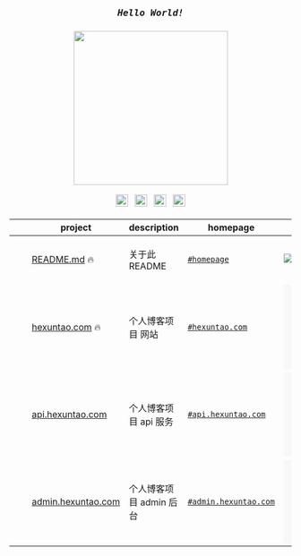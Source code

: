 


<h2></h2>

<h3 align="center">
  <i>
    <samp>
      Hello World! 
    </samp>
  </i>
</h3>

<h3 align="center">
  <img src="https://media.giphy.com/media/SWoSkN6DxTszqIKEqv/giphy.gif" height="275" />
</h3>


<p align="center">
  <a href="https://hexuntao.com"><img
    alt="blog"
    height="22px"
    src="https://p3-juejin.byteimg.com/tos-cn-i-k3u1fbpfcp/45684d8c7ffa47e7a46482a017be1897~tplv-k3u1fbpfcp-zoom-1.image"
  /></a>
  <span>&nbsp;</span>
  <a href="https://www.linkedin.com/in/hexuntao"><img
    alt="linkedin"
    height="22px"
    src="https://p3-juejin.byteimg.com/tos-cn-i-k3u1fbpfcp/1b0e81a1ed6f419a86966774ab921739~tplv-k3u1fbpfcp-zoom-1.image"
  /></a>
  <span>&nbsp;</span>
  <a href="https://www.youtube.com/@hexuntao2112"><img
    alt="youtube"
    height="22px"
    src="https://p3-juejin.byteimg.com/tos-cn-i-k3u1fbpfcp/68504aa6669045e9a6a1c44cfe09e99e~tplv-k3u1fbpfcp-zoom-1.image"
  /></a>
  <span>&nbsp;</span>
  <a href="https://juejin.cn/user/4068622145698077"><img
    alt="juejin"
    height="22px"
    src="https://p3-juejin.byteimg.com/tos-cn-i-k3u1fbpfcp/3a0c7bd0ac1f4356ba621f5c8464b7e4~tplv-k3u1fbpfcp-zoom-1.image"
  /></a>
</p>


<h4></h4>

  
| &nbsp; | project | description | homepage | last commit | version
| --- | --- | --- | --- | --- | --- 
| <a href="https://docs.github.com/en/account-and-profile/setting-up-and-managing-your-github-profile/customizing-your-profile/managing-your-profile-readme#gh-light-mode-only"><img src="https://p3-juejin.byteimg.com/tos-cn-i-k3u1fbpfcp/36583021146a4b16b259d664391503cb~tplv-k3u1fbpfcp-zoom-1.image" height="16px" /></a><a href="https://docs.github.com/en/account-and-profile/setting-up-and-managing-your-github-profile/customizing-your-profile/managing-your-profile-readme#gh-dark-mode-only"><img src="https://p3-juejin.byteimg.com/tos-cn-i-k3u1fbpfcp/7e99c14adc0142bf966b7ea6154afd1f~tplv-k3u1fbpfcp-zoom-1.image" height="16px" /></a> | [README.md]([https://github.com/hexuntao/hexuntao/README.md](https://github.com/hexuntao/hexuntao/blob/main/README.md)) 🔥| 关于此 README | [`#homepage`](https://github.hexuntao/hexuntao/readme-md)  | [![GitHub last commit](https://img.shields.io/github/last-commit/hexuntao/hexuntao?style=flat&label=last)](https://github.com/hexuntao/hexuntao/commits) | ![GitHub package version](https://img.shields.io/github/package-json/v/hexuntao/hexuntao/main?style=flat&label=&labelColor=555&logo=github)
| <a href="https://github.com/veactjs"><img src="https://cdn.jsdelivr.net/gh/surmon-china/surmon-china@main/icons/veact.svg" height="14px" /></a> | [hexuntao.com](https://github.com/hexuntao/hexuntao.com) 🔥 | 个人博客项目 网站 | [`#hexuntao.com`](https://hexuntao.com) | [![GitHub last commit](https://img.shields.io/github/last-commit/hexuntao/hexuntao.com?style=flat&label=last)](https://github.com/hexuntao/hexuntao.com/commits) | ![GitHub package version](https://img.shields.io/github/package-json/v/hexuntao/hexuntao.com/main?style=flat&label=&labelColor=555&logo=github)
| <a href="https://github.com/nestjs"><img src="https://cdn.jsdelivr.net/gh/surmon-china/surmon-china@main/icons/nestjs.svg" height="15px" /></a> | [api.hexuntao.com](https://github.com/hexuntao/api.hexuntao.com) | 个人博客项目 api 服务 | [`#api.hexuntao.com`](https://api.hexuntao.com) | [![GitHub last commit](https://img.shields.io/github/last-commit/hexuntao/api.hexuntao.com?style=flat&label=last)](https://github.com/hexuntao/api.hexuntao.com/commits) | ![GitHub package version](https://img.shields.io/github/package-json/v/hexuntao/api.hexuntao.com/main?style=flat&label=&labelColor=555&logo=github)
| <a href="https://github.com/veactjs"><img src="https://cdn.jsdelivr.net/gh/surmon-china/surmon-china@main/icons/veact.svg" height="14px" /></a> | [admin.hexuntao.com](https://github.com/hexuntao/admin.hexuntao.com) | 个人博客项目 admin 后台 | [`#admin.hexuntao.com`](https://admin.hexuntao.com) | [![GitHub last commit](https://img.shields.io/github/last-commit/hexuntao/admin.hexuntao.com?style=flat&label=last)](https://github.com/hexuntao/admin.hexuntao.com/commits) | ![GitHub package version](https://img.shields.io/github/package-json/v/hexuntao/admin.hexuntao.com/main?style=flat&label=&labelColor=555&logo=github)


